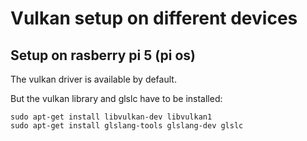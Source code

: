 # Vulkan setup on different devices

## Setup on rasberry pi 5 (pi os)

The vulkan driver is available by default.

But the vulkan library and glslc have to be installed:

```
sudo apt-get install libvulkan-dev libvulkan1
sudo apt-get install glslang-tools glslang-dev glslc
```

